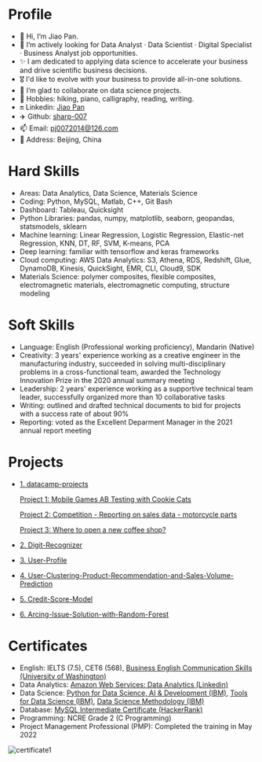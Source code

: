 # Profile
- 👋 Hi, I’m Jiao Pan.
- 🌱 I’m actively looking for Data Analyst · Data Scientist · Digital Specialist · Business Analyst job opportunities. 
- ✨ I am dedicated to applying data science to accelerate your business and drive scientific business decisions. 
- 🎖️ I'd like to evolve with your business to provide all-in-one solutions.
- 💞️ I’m glad to collaborate on data science projects.
- 👀 Hobbies: hiking, piano, calligraphy, reading, writing.
- 🔛 Linkedin: [Jiao Pan](https://www.linkedin.com/in/jiao-pan-549596138/)
- ✈️ Github: [sharp-007](https://github.com/sharp-007)
- 📫 Email: pj0072014@126.com  
- 📢 Address: Beijing, China

# Hard Skills
- Areas: Data Analytics, Data Science, Materials Science
- Coding: Python, MySQL, Matlab, C++, Git Bash
- Dashboard: Tableau, Quicksight
- Python Libraries: pandas, numpy, matplotlib, seaborn, geopandas, statsmodels, sklearn
- Machine learning: Linear Regression, Logistic Regression, Elastic-net Regression, KNN, DT, RF, SVM, K-means, PCA
- Deep learning: familiar with tensorflow and keras frameworks
- Cloud computing: AWS Data Analytics: S3, Athena, RDS, Redshift, Glue, DynamoDB, Kinesis, QuickSight, EMR, CLI, Cloud9, SDK 
- Materials Science: polymer composites, flexible composites, electromagnetic materials, electromagnetic computing, structure modeling

# Soft Skills
- Language: English (Professional working proficiency), Mandarin (Native)
- Creativity: 3 years' experience working as a creative engineer in the manufacturing industry, succeeded in solving multi-disciplinary problems in a cross-functional team, awarded the Technology Innovation Prize in the 2020 annual summary meeting
- Leadership: 2 years' experience working as a supportive technical team leader, successfully organized more than 10 collaborative tasks
- Writing: outlined and drafted technical documents to bid for projects with a success rate of about 90% 
- Reporting: voted as the Excellent Deparment Manager in the 2021 annual report meeting

# Projects
- [1. datacamp-projects](https://github.com/sharp-007/datacamp-projects)

  [Project 1: Mobile Games AB Testing with Cookie Cats](https://github.com/sharp-007/datacamp-projects/blob/main/Mobile%20Games%20AB%20Testing%20with%20Cookie%20Cats/AB%20Testing%20with%20Cookie%20Cats/notebook.ipynb)

  [Project 2: Competition - Reporting on sales data - motorcycle parts](https://github.com/sharp-007/datacamp-projects/blob/main/Competition%20-%20Reporting%20on%20sales%20data%20-%20motorcycle%20parts/notebook.ipynb)

  [Project 3: Where to open a new coffee shop?](https://github.com/sharp-007/datacamp-projects/blob/main/Where%20to%20open%20a%20new%20coffee%20shop/Where%20to%20open%20a%20new%20coffee%20shop.ipynb)

- [2. Digit-Recognizer](https://github.com/sharp-007/Digit-Recognizer)
- [3. User-Profile](https://github.com/sharp-007/User-Profile)
- [4. User-Clustering-Product-Recommendation-and-Sales-Volume-Prediction](https://github.com/sharp-007/User-Clustering-Product-Recommendation-and-Sales-Volume-Prediction)
- [5. Credit-Score-Model](https://github.com/sharp-007/Credit-Score-Model)
- [6. Arcing-Issue-Solution-with-Random-Forest](https://github.com/sharp-007/Arcing-Issue-Solution-with-Random-Forest)

# Certificates
- English: IELTS (7.5), CET6 (568), [Business English Communication Skills (University of Washington)](https://www.coursera.org/account/accomplishments/specialization/VA23KNUCMFJU)
- Data Analytics: [Amazon Web Services: Data Analytics (Linkedin)](https://www.linkedin.com/learning/certificates/7d2b2b5065e18726dae74d5d1c94d7bb28f48b48df206a78a6b9d233f000be8a)
- Data Science: [Python for Data Science, AI & Development (IBM)](https://www.coursera.org/account/accomplishments/verify/K5E5ST5SYFCW), [Tools for Data Science (IBM)](https://www.coursera.org/account/accomplishments/verify/666GHVQ24W8R), [Data Science Methodology (IBM)](https://www.coursera.org/account/accomplishments/verify/BZ9PY9WFMTMK) 
- Database: [MySQL Intermediate Certificate (HackerRank)](https://www.hackerrank.com/certificates/5a483dd934b9) 
- Programming: NCRE Grade 2 (C Programming)
- Project Management Professional (PMP): Completed the training in May 2022

![certificate1](https://user-images.githubusercontent.com/61656049/196372881-7c5d5fcd-1b58-45fd-b7a4-d53f45091cc4.jpg)




<!---
sharp-007/sharp-007 is a ✨ special ✨ repository because its `README.md` (this file) appears on your GitHub profile.
You can click the Preview link to take a look at your changes.
--->
